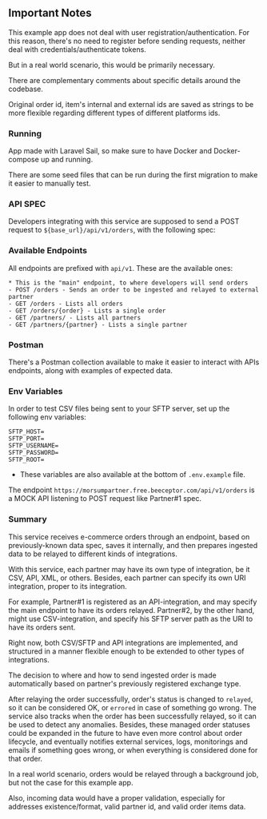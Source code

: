 ## Important Notes
This example app does not deal with user registration/authentication. For this reason, there's no need to register before
sending requests, neither deal with credentials/authenticate tokens.

But in a real world scenario, this would be primarily necessary.

There are complementary comments about specific details around the codebase.

Original order id, item's internal and external ids are saved as strings to be more flexible regarding
different types of different platforms ids.

### Running
App made with Laravel Sail, so make sure to have Docker and Docker-compose up and running.

There are some seed files that can be run during the first migration to make it easier to manually test.

### API SPEC
Developers integrating with this service are supposed to send a POST request to `${base_url}/api/v1/orders`, with the following spec:

### Available Endpoints
All endpoints are prefixed with `api/v1`. These are the available ones:
    
    * This is the "main" endpoint, to where developers will send orders
    - POST /orders - Sends an order to be ingested and relayed to external partner
    - GET /orders - Lists all orders
    - GET /orders/{order} - Lists a single order
    - GET /partners/ - Lists all partners
    - GET /partners/{partner} - Lists a single partner

### Postman
There's a Postman collection available to make it easier to interact with APIs endpoints,
along with examples of expected data.

### Env Variables
In order to test CSV files being sent to your SFTP server, set up the following env variables:
```
SFTP_HOST=
SFTP_PORT=
SFTP_USERNAME=
SFTP_PASSWORD=
SFTP_ROOT=
```

* These variables are also available at the bottom of `.env.example` file.

The endpoint `https://morsumpartner.free.beeceptor.com/api/v1/orders` is a MOCK API listening to POST request like
Partner#1 spec.

### Summary
This service receives e-commerce orders through an endpoint, based on previously-known data spec,
saves it internally, and then prepares ingested data to be relayed to different kinds of integrations.

With this service, each partner may have its own type of integration, be it CSV, API, XML, or others. Besides, each partner can specify its own URI integration, proper to its integration.

For example, Partner#1 is registered as an API-integration, and may specify the main endpoint to have its orders relayed.
Partner#2, by the other hand, might use CSV-integration, and specify his SFTP server path as the URI to have its orders sent.

Right now, both CSV/SFTP and API integrations are implemented, and structured in a manner flexible enough to be extended
to other types of integrations.

The decision to where and how to send ingested order is made automatically based on partner's previously registered exchange type.

After relaying the order successfully, order's status is changed to `relayed`, so it can be considered OK, or `errored` in case of something go wrong.
The service also tracks when the order has been successfully relayed, so it can be used to detect any anomalies. 
Besides, these managed order statuses could be expanded in the future to have even more control about order lifecycle, 
and eventually notifies external services, logs, monitorings and emails if something goes wrong, or when everything is
considered done for that order.

In a real world scenario, orders would be relayed through a background job, but not the case for this example app.

Also, incoming data would have a proper validation, especially for addresses existence/format, valid partner id, and valid order items data. 
